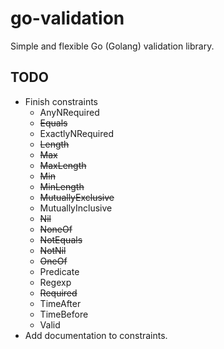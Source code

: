 # go-validation

Simple and flexible Go (Golang) validation library.

## TODO

* Finish constraints
    * AnyNRequired
    * ~~Equals~~
    * ExactlyNRequired
    * ~~Length~~
    * ~~Max~~
    * ~~MaxLength~~
    * ~~Min~~
    * ~~MinLength~~
    * ~~MutuallyExclusive~~
    * MutuallyInclusive
    * ~~Nil~~
    * ~~NoneOf~~
    * ~~NotEquals~~
    * ~~NotNil~~
    * ~~OneOf~~
    * Predicate
    * Regexp
    * ~~Required~~
    * TimeAfter
    * TimeBefore
    * Valid
* Add documentation to constraints.
